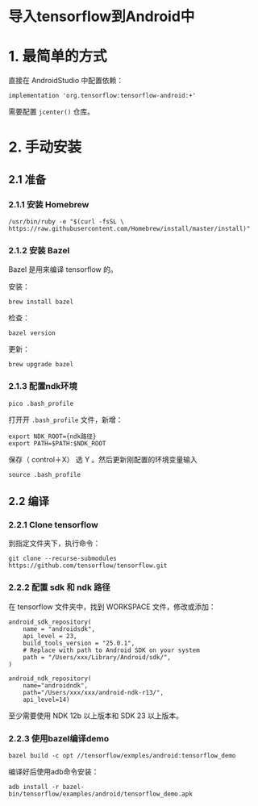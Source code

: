 # 导入tensorflow到Android中

# 1. 最简单的方式

直接在 AndroidStudio 中配置依赖：  

```
implementation 'org.tensorflow:tensorflow-android:+'
```

需要配置 `jcenter()` 仓库。

# 2. 手动安装
## 2.1 准备

### 2.1.1 安装 Homebrew

```
/usr/bin/ruby -e "$(curl -fsSL \
https://raw.githubusercontent.com/Homebrew/install/master/install)" 
```

### 2.1.2 安装 Bazel
Bazel 是用来编译 tensorflow 的。  

安装：  

```
brew install bazel
```

检查：  

```
bazel version
```

更新：  

```
brew upgrade bazel
```

### 2.1.3 配置ndk环境

```
pico .bash_profile
```

打开开 `.bash_profile` 文件，新增：  

```
export NDK_ROOT={ndk路径}
export PATH=$PATH:$NDK_ROOT 
```

保存（ control＋X） 选 Y 。然后更新刚配置的环境变量输入  
 
```
source .bash_profile 
```



## 2.2 编译
### 2.2.1 Clone tensorflow

到指定文件夹下，执行命令：  

```
git clone --recurse-submodules  https://github.com/tensorflow/tensorflow.git
```

### 2.2.2 配置 sdk 和 ndk 路径

在 tensorflow 文件夹中，找到 WORKSPACE 文件，修改或添加：  

```
android_sdk_repository(
    name = "androidsdk",
    api_level = 23,
    build_tools_version = "25.0.1",
    # Replace with path to Android SDK on your system
    path = "/Users/xxx/Library/Android/sdk/",
)

android_ndk_repository(
    name="androidndk",
    path="/Users/xxx/xxx/android-ndk-r13/",
    api_level=14)
```

至少需要使用 NDK 12b 以上版本和 SDK 23 以上版本。 


### 2.2.3 使用bazel编译demo

```
bazel build -c opt //tensorflow/exmples/android:tensorflow_demo
```

编译好后使用adb命令安装：  

```
adb install -r bazel-bin/tensorflow/examples/android/tensorflow_demo.apk
```



